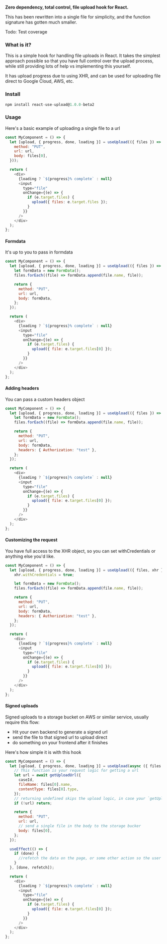 **Zero dependency, total control, file upload hook for React.**

This has been rewritten into a single file for simplicity, and the function signature has gotten much smaller.

Todo: Test coverage

### What is it?

This is a simple hook for handling file uploads in React. It takes the simplest approach possible so that you have full control over the upload process, while still providing lots of help vs implementing this yourself.

It has upload progress due to using XHR, and can be used for uploading file direct to Google Cloud, AWS, etc.

### Install

```js
npm install react-use-upload@1.0.0-beta2
```

### Usage

Here's a basic example of uploading a single file to a url

```js
const MyComponent = () => {
  let [upload, { progress, done, loading }] = useUpload(({ files }) => ({
    method: "PUT",
    url: url,
    body: files[0],
  }));

  return (
    <div>
      {loading ? `${progress}% complete` : null}
      <input
        type="file"
        onChange={(e) => {
          if (e.target.files) {
            upload({ files: e.target.files });
          }
        }}
      />
    </div>
  );
};
```

#### Formdata

It's up to you to pass in formdata

```js
const MyComponent = () => {
  let [upload, { progress, done, loading }] = useUpload(({ files }) => {
    let formData = new FormData();
    files.forEach((file) => formData.append(file.name, file));

    return {
      method: "PUT",
      url: url,
      body: formData,
    };
  });

  return (
    <div>
      {loading ? `${progress}% complete` : null}
      <input
        type="file"
        onChange={(e) => {
          if (e.target.files) {
            upload({ file: e.target.files[0] });
          }
        }}
      />
    </div>
  );
};
```

#### Adding headers

You can pass a custom headers object

```js
const MyComponent = () => {
  let [upload, { progress, done, loading }] = useUpload(({ files }) => {
    let formData = new FormData();
    files.forEach((file) => formData.append(file.name, file));

    return {
      method: "PUT",
      url: url,
      body: formData,
      headers: { Authorization: "test" },
    };
  });

  return (
    <div>
      {loading ? `${progress}% complete` : null}
      <input
        type="file"
        onChange={(e) => {
          if (e.target.files) {
            upload({ file: e.target.files[0] });
          }
        }}
      />
    </div>
  );
};
```

#### Customizing the request

You have full access to the XHR object, so you can set withCredentials or anything else you'd like.

```js
const MyComponent = () => {
  let [upload, { progress, done, loading }] = useUpload(({ files, xhr }) => {
    xhr.withCredentials = true;

    let formData = new FormData();
    files.forEach((file) => formData.append(file.name, file));

    return {
      method: "PUT",
      url: url,
      body: formData,
      headers: { Authorization: "test" },
    };
  });

  return (
    <div>
      {loading ? `${progress}% complete` : null}
      <input
        type="file"
        onChange={(e) => {
          if (e.target.files) {
            upload({ file: e.target.files[0] });
          }
        }}
      />
    </div>
  );
};
```

#### Signed uploads

Signed uploads to a storage bucket on AWS or similar service, usually require this flow:

- Hit your own backend to generate a signed url
- send the file to that signed url to upload direct
- do something on your frontend after it finishes

Here's how simple it is with this hook

```js
const MyComponent = () => {
  let [upload, { progress, done, loading }] = useUpload(async ({ files }) => {
    // This function is your request logic for getting a url
    let url = await getUploadUrl({
      caseId,
      fileName: files[0].name,
      contentType: files[0].type,
    });
    // returning undefined skips the upload logic, in case your `getUploadUrl` has an error
    if (!url) return;

    return {
      method: "PUT",
      url: url,
      // send a single file in the body to the storage bucker
      body: files[0],
    };
  });

  useEffect(() => {
    if (done) {
      //refetch the data on the page, or some other action so the user can see the upload completed
    }
  }, [done, refetch]);

  return (
    <div>
      {loading ? `${progress}% complete` : null}
      <input
        type="file"
        onChange={(e) => {
          if (e.target.files) {
            upload({ file: e.target.files[0] });
          }
        }}
      />
    </div>
  );
};
```
